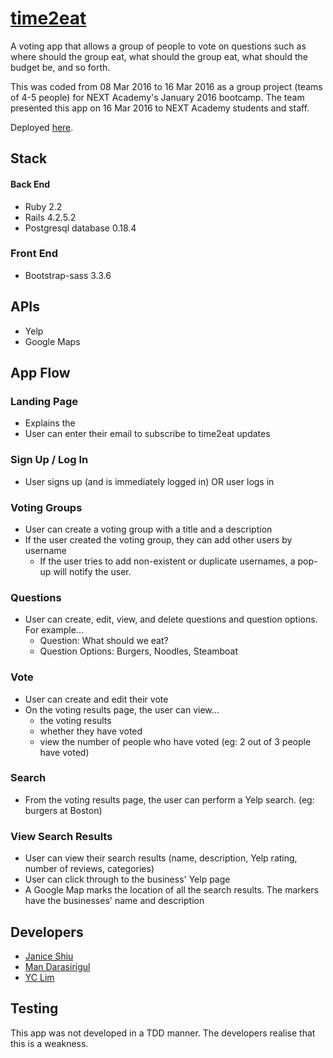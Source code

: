 # [time2eat](http://time2eat1.herokuapp.com/)
A voting app that allows a group of people to vote on questions such as where should the group eat, what should the group eat, what should the budget be, and so forth.

This was coded from 08 Mar 2016 to 16 Mar 2016 as a group project (teams of 4-5 people) for NEXT Academy's January 2016 bootcamp. The team presented this app on 16 Mar 2016 to NEXT Academy students and staff.


Deployed [here](http://time2eat1.herokuapp.com/).


## Stack
#### Back End
* Ruby 2.2
* Rails 4.2.5.2
* Postgresql database 0.18.4

### Front End
* Bootstrap-sass 3.3.6

## APIs
* Yelp
* Google Maps

## App Flow

### Landing Page
* Explains the
* User can enter their email to subscribe to time2eat updates

### Sign Up / Log In
* User signs up (and is immediately logged in) OR user logs in

### Voting Groups
* User can create a voting group with a title and a description
* If the user created the voting group, they can add other users by username
    * If the user tries to add non-existent or duplicate usernames, a pop-up will notify the user.

### Questions
* User can create, edit, view, and delete questions and question options. For example...
    * Question: What should we eat?
    * Question Options: Burgers, Noodles, Steamboat

### Vote
* User can create and edit their vote
* On the voting results page, the user can view...
    * the voting results
    * whether they have voted
    * view the number of people who have voted (eg: 2 out of 3 people have voted)

### Search
* From the voting results page, the user can perform a Yelp search. (eg: burgers at Boston)

### View Search Results
* User can view their search results (name, description, Yelp rating, number of reviews, categories)
* User can click through to the business' Yelp page
* A Google Map marks the location of all the search results. The markers have the businesses' name and description

Developers
----------
* [Janice Shiu](https://github.com/contrepoint)
* [Man Darasirigul](https://github.com/manjarb)
* [YC Lim](https://github.com/yclim95)

Testing
----------
This app was not developed in a TDD manner. The developers realise that this is a weakness.